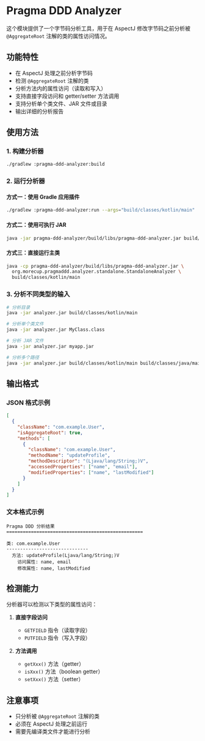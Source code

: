 # Pragma DDD Analyzer

这个模块提供了一个字节码分析工具，用于在 AspectJ 修改字节码之前分析被 `@AggregateRoot` 注解的类的属性访问情况。

## 功能特性

- 在 AspectJ 处理之前分析字节码
- 检测 `@AggregateRoot` 注解的类
- 分析方法内的属性访问（读取和写入）
- 支持直接字段访问和 getter/setter 方法调用
- 支持分析单个类文件、JAR 文件或目录
- 输出详细的分析报告

## 使用方法

### 1. 构建分析器

```bash
./gradlew :pragma-ddd-analyzer:build
```

### 2. 运行分析器

#### 方式一：使用 Gradle 应用插件

```bash
./gradlew :pragma-ddd-analyzer:run --args="build/classes/kotlin/main"
```

#### 方式二：使用可执行 JAR

```bash
java -jar pragma-ddd-analyzer/build/libs/pragma-ddd-analyzer.jar build/classes/kotlin/main
```

#### 方式三：直接运行主类

```bash
java -cp pragma-ddd-analyzer/build/libs/pragma-ddd-analyzer.jar \
  org.morecup.pragmaddd.analyzer.standalone.StandaloneAnalyzer \
  build/classes/kotlin/main
```

### 3. 分析不同类型的输入

```bash
# 分析目录
java -jar analyzer.jar build/classes/kotlin/main

# 分析单个类文件
java -jar analyzer.jar MyClass.class

# 分析 JAR 文件
java -jar analyzer.jar myapp.jar

# 分析多个路径
java -jar analyzer.jar build/classes/kotlin/main build/classes/java/main
```

## 输出格式

### JSON 格式示例

```json
[
  {
    "className": "com.example.User",
    "isAggregateRoot": true,
    "methods": [
      {
        "className": "com.example.User",
        "methodName": "updateProfile",
        "methodDescriptor": "(Ljava/lang/String;)V",
        "accessedProperties": ["name", "email"],
        "modifiedProperties": ["name", "lastModified"]
      }
    ]
  }
]
```

### 文本格式示例

```
Pragma DDD 分析结果
==================================================

类: com.example.User
------------------------------
  方法: updateProfile(Ljava/lang/String;)V
    访问属性: name, email
    修改属性: name, lastModified
```

## 检测能力

分析器可以检测以下类型的属性访问：

1. **直接字段访问**
   - `GETFIELD` 指令（读取字段）
   - `PUTFIELD` 指令（写入字段）

2. **方法调用**
   - `getXxx()` 方法（getter）
   - `isXxx()` 方法（boolean getter）
   - `setXxx()` 方法（setter）

## 注意事项

- 只分析被 `@AggregateRoot` 注解的类
- 必须在 AspectJ 处理之前运行
- 需要先编译类文件才能进行分析